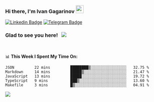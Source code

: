 ### Hi there, I'm Ivan Gagarinov <img src="https://media.giphy.com/media/hvRJCLFzcasrR4ia7z/giphy.gif" width="25px">

[![Linkedin Badge](https://img.shields.io/badge/-LinkedIn-0e76a8?style=flat-square&logo=Linkedin&logoColor=white)](https://linkedin.com/in/ivan-gagarinov-142ba3141/)
[![Telegram Badge](https://img.shields.io/badge/-Telegram-0088cc?style=flat-square&logo=Telegram&logoColor=white)](https://t.me/igagarinov)

### Glad to see you here! &nbsp; ![](https://visitor-badge.glitch.me/badge?page_id=dzencot.dzencot)

</br>

📊 **This Week I Spent My Time On:**
<!--START_SECTION:waka-->
```text
JSON         22 mins         ████████▒░░░░░░░░░░░░░░░░   32.75 % 
Markdown     14 mins         █████▒░░░░░░░░░░░░░░░░░░░   21.47 % 
JavaScript   13 mins         █████░░░░░░░░░░░░░░░░░░░░   19.72 % 
TypeScript   9 mins          ███▒░░░░░░░░░░░░░░░░░░░░░   13.60 % 
Makefile     3 mins          █▒░░░░░░░░░░░░░░░░░░░░░░░   04.91 % 
```
<!--END_SECTION:waka-->

[![](https://github-readme-stats.vercel.app/api?username=dzencot&theme=gruvbox)](https://github.com/dzencot)
